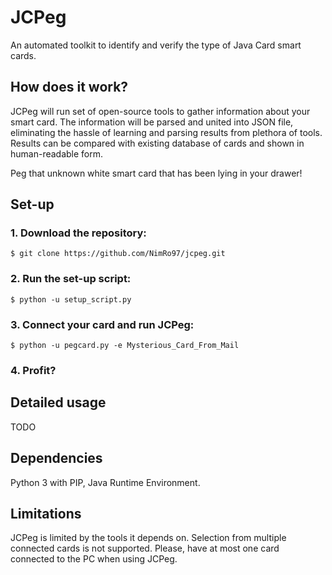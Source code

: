 # JCPeg
An automated toolkit to identify and verify the type of Java Card smart cards.

## How does it work?
JCPeg will run set of open-source tools to gather information about your smart card. The information will be parsed and united into JSON file, eliminating the hassle of learning and parsing results from plethora of tools. Results can be compared with existing database of cards and shown in human-readable form.

Peg that unknown white smart card that has been lying in your drawer!

## Set-up
### 1. Download the repository:
`$ git clone https://github.com/NimRo97/jcpeg.git`
### 2. Run the set-up script:
`$ python -u setup_script.py`
### 3. Connect your card and run JCPeg:
`$ python -u pegcard.py -e Mysterious_Card_From_Mail`
### 4. Profit?

## Detailed usage
TODO

## Dependencies
Python 3 with PIP, Java Runtime Environment.

## Limitations
JCPeg is limited by the tools it depends on. Selection from multiple connected cards is not supported. Please, have at most one card connected to the PC when using JCPeg.
